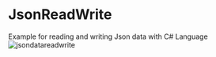 # JsonReadWrite
Example for reading and writing Json data with C# Language
![jsondatareadwrite](https://user-images.githubusercontent.com/48071814/236474630-4615c6f3-9e8d-4ab0-ad1a-a049446f3fbe.png)
